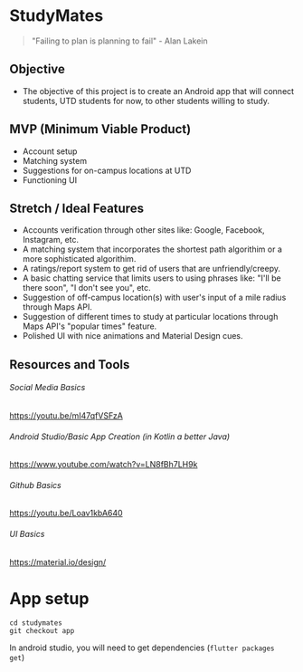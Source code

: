 # StudyMates
> "Failing to plan is planning to fail" - Alan Lakein
## Objective 
- The objective of this project is to create an Android app that will connect students, UTD students for now, to other students willing to study.
## MVP (Minimum Viable Product)
- Account setup
- Matching system
- Suggestions for on-campus locations at UTD
- Functioning UI
## Stretch / Ideal Features
- Accounts verification through other sites like: Google, Facebook, Instagram, etc.
- A matching system that incorporates the shortest path algorithim or a more sophisticated algorithim.
- A ratings/report system to get rid of users that are unfriendly/creepy.
- A basic chatting service that limits users to using phrases like: "I'll be there soon", "I don't see you", etc.
- Suggestion of off-campus location(s) with user's input of a mile radius through Maps API.
- Suggestion of different times to study at particular locations through Maps API's "popular times" feature.
- Polished UI with nice animations and Material Design cues.

## Resources and Tools
###### Social Media Basics
https://youtu.be/mI47qfVSFzA 

###### Android Studio/Basic App Creation (in Kotlin a better Java)
https://www.youtube.com/watch?v=LN8fBh7LH9k

###### Github Basics
https://youtu.be/Loav1kbA640

###### UI Basics
https://material.io/design/

# App setup
```git clone git@github.com:acm-projects/studymates.git
cd studymates
git checkout app
```
In android studio, you will need to get dependencies (`flutter packages 
get`)
